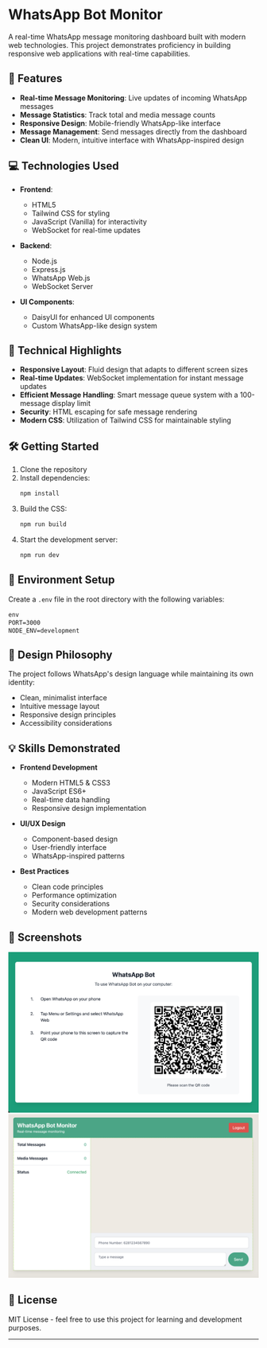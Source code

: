 # WhatsApp Bot Monitor

A real-time WhatsApp message monitoring dashboard built with modern web technologies. This project demonstrates proficiency in building responsive web applications with real-time capabilities.

## 🚀 Features

- **Real-time Message Monitoring**: Live updates of incoming WhatsApp messages
- **Message Statistics**: Track total and media message counts
- **Responsive Design**: Mobile-friendly WhatsApp-like interface
- **Message Management**: Send messages directly from the dashboard
- **Clean UI**: Modern, intuitive interface with WhatsApp-inspired design

## 💻 Technologies Used

- **Frontend**:
  - HTML5
  - Tailwind CSS for styling
  - JavaScript (Vanilla) for interactivity
  - WebSocket for real-time updates

- **Backend**:
  - Node.js
  - Express.js
  - WhatsApp Web.js
  - WebSocket Server

- **UI Components**:
  - DaisyUI for enhanced UI components
  - Custom WhatsApp-like design system

## 🎯 Technical Highlights

- **Responsive Layout**: Fluid design that adapts to different screen sizes
- **Real-time Updates**: WebSocket implementation for instant message updates
- **Efficient Message Handling**: Smart message queue system with a 100-message display limit
- **Security**: HTML escaping for safe message rendering
- **Modern CSS**: Utilization of Tailwind CSS for maintainable styling

## 🛠️ Getting Started

1. Clone the repository
2. Install dependencies:
   ```bash
   npm install
   ```
3. Build the CSS:
   ```bash
   npm run build
   ```
4. Start the development server:
   ```bash
   npm run dev
   ```

## 🔧 Environment Setup

Create a `.env` file in the root directory with the following variables:
```
env
PORT=3000
NODE_ENV=development
```

## 🎨 Design Philosophy

The project follows WhatsApp's design language while maintaining its own identity:
- Clean, minimalist interface
- Intuitive message layout
- Responsive design principles
- Accessibility considerations

## 💡 Skills Demonstrated

- **Frontend Development**
  - Modern HTML5 & CSS3
  - JavaScript ES6+
  - Real-time data handling
  - Responsive design implementation

- **UI/UX Design**
  - Component-based design
  - User-friendly interface
  - WhatsApp-inspired patterns

- **Best Practices**
  - Clean code principles
  - Performance optimization
  - Security considerations
  - Modern web development patterns

## 📸 Screenshots

![Login](./screenshots/login.png)
![Index](./screenshots/index.png)

## 📝 License

MIT License - feel free to use this project for learning and development purposes.

---